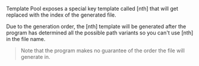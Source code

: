 Template Pool exposes a special key template called [nth] that will get replaced with the index of the generated file.

Due to the generation order, the [nth] template will be generated after the program has determined all the possible path variants so you can't use [nth] in the file name.

> Note that the program makes no guarantee of the order the file will generate in.